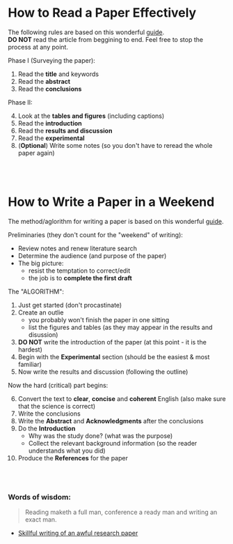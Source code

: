 # How to Read a Paper Effectively

The following rules are based on this wonderful [guide](https://www.youtube.com/watch?v=IeaD0ZaUJ3Y). <br>
**DO NOT** read the article from beggining to end. Feel free to stop the process at any point.

Phase I (Surveying the paper):

1. Read the **title** and keywords
2. Read the **abstract**
3. Read the **conclusions**

Phase II:

4. Look at the **tables and figures** (including captions)
5. Read the **introduction**
6. Read the **results and discussion**
7. Read the **experimental**
8. (**Optional**) Write some notes (so you don't have to reread the whole paper again)

<br>
<br>

# How to Write a Paper in a Weekend

The method/aglorithm for writing a paper is based on this wonderful [guide](https://www.youtube.com/watch?v=UY7sVKJPTMA). <br>

Preliminaries (they don't count for the "weekend" of writing):

- Review notes and renew literature search
- Determine the audience (and purpose of the paper)
- The big picture:
    - resist the temptation to correct/edit
    - the job is to **complete the first draft**

The "ALGORITHM":

1. Just get started (don't procastinate)
2. Create an outlie
    - you probably won't finish the paper in one sitting
    - list the figures and tables (as they may appear in the results and disussion)
3. **DO NOT** write the introduction of the paper (at this point - it is the hardest)
4. Begin with the **Experimental** section (should be the easiest & most familiar)
5. Now write the results and discussion (following the outline)

Now the hard (critical) part begins:

6. Convert the text to **clear**, **concise** and **coherent** English (also make sure that the science is correct)
7. Write the conclusions
8. Write the **Abstract** and **Acknowledgments** after the conclusions
9. Do the **Introduction**
    - Why was the study done? (what was the purpose)
    - Collect the relevant background information (so the reader understands what you did)
10. Produce the **References** for the paper

<br>
<br>

### Words of wisdom:

> Reading maketh a full man, conference a ready man and writing an exact man.

- [Skillful writing of an awful research paper](https://pubs.acs.org/doi/10.1021/ac2000169)
